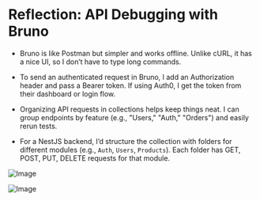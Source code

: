 # Reflection: API Debugging with Bruno

- Bruno is like Postman but simpler and works offline. Unlike cURL, it has a nice UI, so I don’t have to type long commands.

- To send an authenticated request in Bruno, I add an Authorization header and pass a Bearer token. If using Auth0, I get the token from their dashboard or login flow.

- Organizing API requests in collections helps keep things neat. I can group endpoints by feature (e.g., "Users," "Auth," "Orders") and easily rerun tests.

- For a NestJS backend, I’d structure the collection with folders for different modules (e.g., `Auth`, `Users`, `Products`). Each folder has GET, POST, PUT, DELETE requests for that module.

![Image](https://github.com/user-attachments/assets/0af2fe2c-e501-4e08-b483-e61a1e27d878)

![Image](https://github.com/user-attachments/assets/fe6ba49a-011a-432b-be6f-21d1b473944f)
